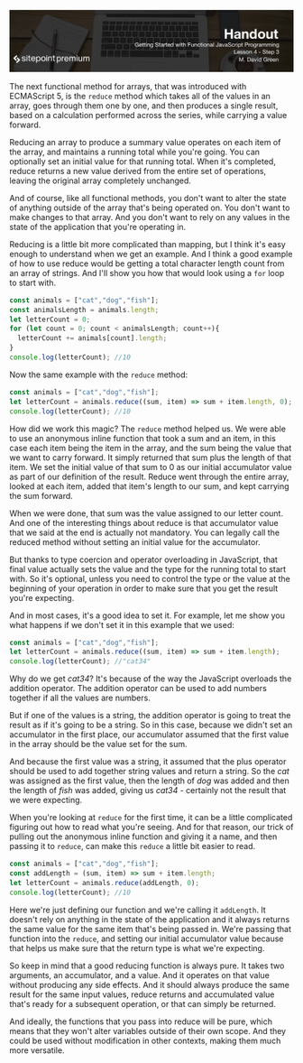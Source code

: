 ![](headings/4.3.png)

The next functional method for arrays, that was introduced with ECMAScript 5, is the `reduce` method which takes all of the values in an array, goes through them one by one, and then produces a single result, based on a calculation performed across the series, while carrying a value forward.

Reducing an array to produce a summary value operates on each item of the array, and maintains a running total while you're going. You can optionally set an initial value for that running total. When it's completed, reduce returns a new value derived from the entire set of operations, leaving the original array completely unchanged.

And of course, like all functional methods, you don't want to alter the state of anything outside of the array that's being operated on. You don't want to make changes to that array. And you don't want to rely on any values in the state of the application that you're operating in.

Reducing is a little bit more complicated than mapping, but I think it's easy enough to understand when we get an example. And I think a good example of how to use reduce would be getting a total character length count from an array of strings. And I'll show you how that would look using a `for` loop to start with.

```js
const animals = ["cat","dog","fish"];
const animalsLength = animals.length;
let letterCount = 0;
for (let count = 0; count < animalsLength; count++){
  letterCount += animals[count].length;
}
console.log(letterCount); //10
```

Now the same example with the `reduce` method:

```js
const animals = ["cat","dog","fish"];
let letterCount = animals.reduce((sum, item) => sum + item.length, 0);
console.log(letterCount); //10
```

How did we work this magic? The `reduce` method helped us. We were able to use an anonymous inline function that took a sum and an item, in this case each item being the item in the array, and the sum being the value that we want to carry forward. It simply returned that sum plus the length of that item. We set the initial value of that sum to 0 as our initial accumulator value as part of our definition of the result. Reduce went through the entire array, looked at each item, added that item's length to our sum, and kept carrying the sum forward.

When we were done, that sum was the value assigned to our letter count. And one of the interesting things about reduce is that accumulator value that we said at the end is actually not mandatory. You can legally call the reduced method without setting an initial value for the accumulator.

But thanks to type coercion and operator overloading in JavaScript, that final value actually sets the value and the type for the running total to start with. So it's optional, unless you need to control the type or the value at the beginning of your operation in order to make sure that you get the result you're expecting.

And in most cases, it's a good idea to set it. For example, let me show you what happens if we don't set it in this example that we used:

```js
const animals = ["cat","dog","fish"];
let letterCount = animals.reduce((sum, item) => sum + item.length);
console.log(letterCount); //"cat34"
```

Why do we get *cat34*? It's because of the way the JavaScript overloads the addition operator. The addition operator can be used to add numbers together if all the values are numbers.

But if one of the values is a string, the addition operator is going to treat the result as if it's going to be a string. So in this case, because we didn't set an accumulator in the first place, our accumulator assumed that the first value in the array should be the value set for the sum.

And because the first value was a string, it assumed that the plus operator should be used to add together string values and return a string. So the *cat* was assigned as the first value, then the length of *dog* was added and then the length of *fish* was added, giving us *cat34* - certainly not the result that we were expecting.

When you're looking at `reduce` for the first time, it can be a little complicated figuring out how to read what you're seeing. And for that reason, our trick of pulling out the anonymous inline function and giving it a name, and then passing it to `reduce`, can make this `reduce` a little bit easier to read.

```js
const animals = ["cat","dog","fish"];
const addLength = (sum, item) => sum + item.length;
let letterCount = animals.reduce(addLength, 0);
console.log(letterCount); //10
```

Here we're just defining our function and we're calling it `addLength`. It doesn't rely on anything in the state of the application and it always returns the same value for the same item that's being passed in. We're passing that function into the `reduce`, and setting our initial accumulator value because that helps us make sure that the return type is what we're expecting.

So keep in mind that a good reducing function is always pure. It takes two arguments, an accumulator, and a value. And it operates on that value without producing any side effects. And it should always produce the same result for the same input values, reduce returns and accumulated value that's ready for a subsequent operation, or that can simply be returned.

And ideally, the functions that you pass into reduce will be pure, which means that they won't alter variables outside of their own scope. And they could be used without modification in other contexts, making them much more versatile.

